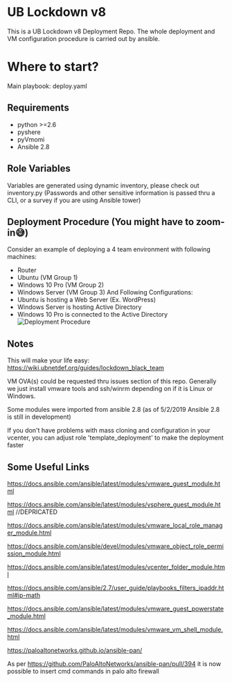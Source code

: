 UB Lockdown v8
=========
This is a UB Lockdown v8 Deployment Repo. The whole deployment and VM configuration procedure is carried out by ansible.

Where to start?
=========
Main playbook: deploy.yaml

Requirements
------------
- python >=2.6
- pyshere
- pyVmomi
- Ansible 2.8

Role Variables
--------------
Variables are generated using dynamic inventory, please check out inventory.py
(Passwords and other sensitive information is passed thru a CLI, or a survey if you are using Ansible tower)

Deployment Procedure (You might have to zoom-in😅)
--------------
Consider an example of deploying a 4 team environment with following machines:
 - Router
 - Ubuntu (VM Group 1)
 - Windows 10 Pro (VM Group 2)
 - Windows Server (VM Group 3)
And Following Configurations:
 - Ubuntu is hosting a Web Server (Ex. WordPress)
 - Windows Server is hosting Active Directory
 - Windows 10 Pro is connected to the Active Directory
![Deployment Procedure](https://user-images.githubusercontent.com/35672535/73682204-e84e4c80-468d-11ea-96a0-fce0da6757c5.png)

Notes
--------------
This will make your life easy: https://wiki.ubnetdef.org/guides/lockdown_black_team

VM OVA(s) could be requested thru issues section of this repo. Generally we just install vmware tools and ssh/winrm depending on if it is Linux or Windows.

Some modules were imported from ansible 2.8 (as of 5/2/2019 Ansible 2.8 is still in development)

If you don't have problems with mass cloning and configuration in your vcenter, you can adjust role 'template_deployment' to make the deployment faster

Some Useful Links
------------------
https://docs.ansible.com/ansible/latest/modules/vmware_guest_module.html

https://docs.ansible.com/ansible/latest/modules/vsphere_guest_module.html //DEPRICATED

https://docs.ansible.com/ansible/latest/modules/vmware_local_role_manager_module.html

https://docs.ansible.com/ansible/devel/modules/vmware_object_role_permission_module.html

https://docs.ansible.com/ansible/latest/modules/vcenter_folder_module.html

https://docs.ansible.com/ansible/2.7/user_guide/playbooks_filters_ipaddr.html#ip-math

https://docs.ansible.com/ansible/latest/modules/vmware_guest_powerstate_module.html

https://docs.ansible.com/ansible/latest/modules/vmware_vm_shell_module.html

https://paloaltonetworks.github.io/ansible-pan/

As per https://github.com/PaloAltoNetworks/ansible-pan/pull/394 it is now possible to insert cmd commands in palo alto firewall
